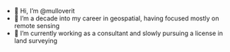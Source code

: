 - 👋 Hi, I’m @mulloverit
- 👀 I’m a decade into my career in geospatial, having focused mostly on remote sensing
- 🌱 I’m currently working as a consultant and slowly pursuing a license in land surveying


<!---
mulloverit/mulloverit is a ✨ special ✨ repository because its `README.md` (this file) appears on your GitHub profile.
You can click the Preview link to take a look at your changes.
--->

